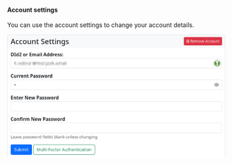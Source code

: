 #### Account settings

You can use the account settings to change your account details.

![settings 03](./pic/settings03.png)

